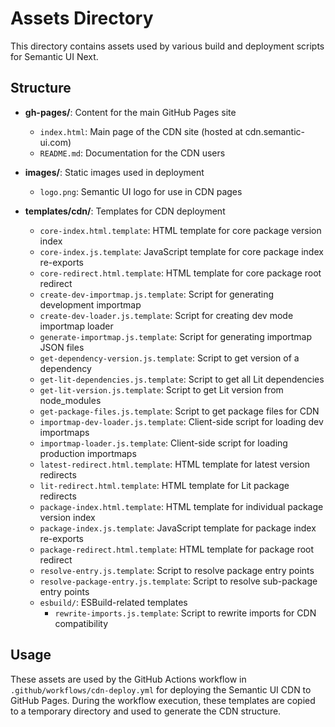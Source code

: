 # Assets Directory

This directory contains assets used by various build and deployment scripts for Semantic UI Next.

## Structure

- **gh-pages/**: Content for the main GitHub Pages site
  - `index.html`: Main page of the CDN site (hosted at cdn.semantic-ui.com)
  - `README.md`: Documentation for the CDN users

- **images/**: Static images used in deployment
  - `logo.png`: Semantic UI logo for use in CDN pages

- **templates/cdn/**: Templates for CDN deployment
  - `core-index.html.template`: HTML template for core package version index
  - `core-index.js.template`: JavaScript template for core package index re-exports
  - `core-redirect.html.template`: HTML template for core package root redirect
  - `create-dev-importmap.js.template`: Script for generating development importmap
  - `create-dev-loader.js.template`: Script for creating dev mode importmap loader
  - `generate-importmap.js.template`: Script for generating importmap JSON files
  - `get-dependency-version.js.template`: Script to get version of a dependency
  - `get-lit-dependencies.js.template`: Script to get all Lit dependencies
  - `get-lit-version.js.template`: Script to get Lit version from node_modules
  - `get-package-files.js.template`: Script to get package files for CDN
  - `importmap-dev-loader.js.template`: Client-side script for loading dev importmaps
  - `importmap-loader.js.template`: Client-side script for loading production importmaps
  - `latest-redirect.html.template`: HTML template for latest version redirects
  - `lit-redirect.html.template`: HTML template for Lit package redirects
  - `package-index.html.template`: HTML template for individual package version index
  - `package-index.js.template`: JavaScript template for package index re-exports
  - `package-redirect.html.template`: HTML template for package root redirect
  - `resolve-entry.js.template`: Script to resolve package entry points
  - `resolve-package-entry.js.template`: Script to resolve sub-package entry points
  - `esbuild/`: ESBuild-related templates
    - `rewrite-imports.js.template`: Script to rewrite imports for CDN compatibility

## Usage

These assets are used by the GitHub Actions workflow in `.github/workflows/cdn-deploy.yml` 
for deploying the Semantic UI CDN to GitHub Pages. During the workflow execution, 
these templates are copied to a temporary directory and used to generate the CDN structure.
